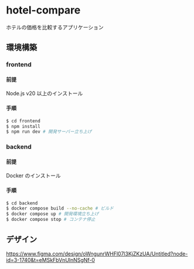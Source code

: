 # hotel-compare

ホテルの価格を比較するアプリケーション

## 環境構築

### frontend

#### 前提

Node.js v20 以上のインストール

#### 手順

```sh
$ cd frontend
$ npm install
$ npm run dev # 開発サーバー立ち上げ
```

### backend

#### 前提

Docker のインストール

#### 手順

```sh
$ cd backend
$ docker compose build --no-cache # ビルド
$ docker compose up # 開発環境立ち上げ
$ docker compose stop # コンテナ停止
```

## デザイン

https://www.figma.com/design/oWngunrWHFl07l3KjZKzUA/Untitled?node-id=3-1740&t=eMSkFbVnUlnNSgNf-0
